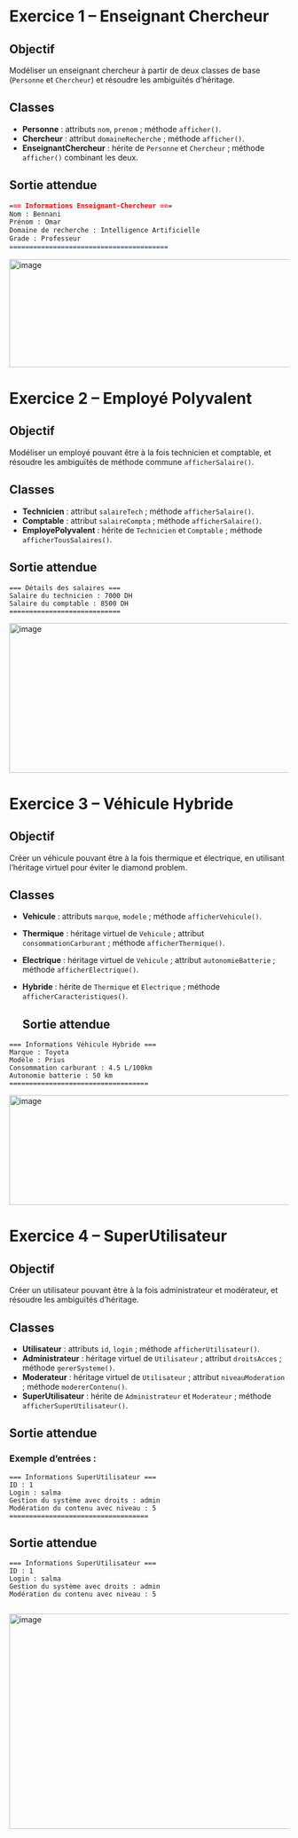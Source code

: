# Exercice 1 – Enseignant Chercheur

## Objectif
Modéliser un enseignant chercheur à partir de deux classes de base (`Personne` et `Chercheur`) et résoudre les ambiguïtés d’héritage.

## Classes
- **Personne** : attributs `nom`, `prenom` ; méthode `afficher()`.
- **Chercheur** : attribut `domaineRecherche` ; méthode `afficher()`.
- **EnseignantChercheur** : hérite de `Personne` et `Chercheur` ; méthode `afficher()` combinant les deux.

## Sortie attendue
```markdown
=== Informations Enseignant-Chercheur ===
Nom : Bennani
Prénom : Omar
Domaine de recherche : Intelligence Artificielle
Grade : Professeur
========================================

```
<img width="811" height="195" alt="image" src="https://github.com/user-attachments/assets/76c07053-8489-46cc-ba97-e3a415bee61a" />


# Exercice 2 – Employé Polyvalent

## Objectif
Modéliser un employé pouvant être à la fois technicien et comptable, et résoudre les ambiguïtés de méthode commune `afficherSalaire()`.

## Classes
- **Technicien** : attribut `salaireTech` ; méthode `afficherSalaire()`.
- **Comptable** : attribut `salaireCompta` ; méthode `afficherSalaire()`.
- **EmployePolyvalent** : hérite de `Technicien` et `Comptable` ; méthode `afficherTousSalaires()`.
  
## Sortie attendue
  ```
=== Détails des salaires ===
Salaire du technicien : 7000 DH
Salaire du comptable : 8500 DH
============================

```
<img width="565" height="270" alt="image" src="https://github.com/user-attachments/assets/b5666dd6-c975-4009-ad25-0602c92e0ac7" />

# Exercice 3 – Véhicule Hybride

## Objectif
Créer un véhicule pouvant être à la fois thermique et électrique, en utilisant l’héritage virtuel pour éviter le diamond problem.

## Classes
- **Vehicule** : attributs `marque`, `modele` ; méthode `afficherVehicule()`.
- **Thermique** : héritage virtuel de `Vehicule` ; attribut `consommationCarburant` ; méthode `afficherThermique()`.
- **Electrique** : héritage virtuel de `Vehicule` ; attribut `autonomieBatterie` ; méthode `afficherElectrique()`.
- **Hybride** : hérite de `Thermique` et `Electrique` ; méthode `afficherCaracteristiques()`.

  ## Sortie attendue
  
```
=== Informations Véhicule Hybride ===
Marque : Toyota
Modèle : Prius
Consommation carburant : 4.5 L/100km
Autonomie batterie : 50 km
===================================

```
  
 <img width="597" height="198" alt="image" src="https://github.com/user-attachments/assets/bbe00325-232d-4cc3-8b56-a1647eadcd38" />
 
# Exercice 4 – SuperUtilisateur

## Objectif
Créer un utilisateur pouvant être à la fois administrateur et modérateur, et résoudre les ambiguïtés d’héritage.

## Classes
- **Utilisateur** : attributs `id`, `login` ; méthode `afficherUtilisateur()`.
- **Administrateur** : héritage virtuel de `Utilisateur` ; attribut `droitsAcces` ; méthode `gererSysteme()`.
- **Moderateur** : héritage virtuel de `Utilisateur` ; attribut `niveauModeration` ; méthode `modererContenu()`.
- **SuperUtilisateur** : hérite de `Administrateur` et `Moderateur` ; méthode `afficherSuperUtilisateur()`.


 ## Sortie attendue
 ###  Exemple d’entrées :
```
=== Informations SuperUtilisateur ===
ID : 1
Login : salma
Gestion du système avec droits : admin
Modération du contenu avec niveau : 5
===================================
```
 ## Sortie attendue
 ```
=== Informations SuperUtilisateur ===
ID : 1
Login : salma
Gestion du système avec droits : admin
Modération du contenu avec niveau : 5


```
 
<img width="641" height="388" alt="image" src="https://github.com/user-attachments/assets/0409564d-b6e0-49ab-89c5-f18b32009bf7" />
